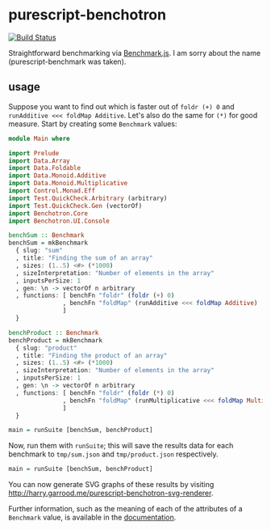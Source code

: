 # purescript-benchotron

[![Build Status](https://travis-ci.org/hdgarrood/purescript-benchotron.svg?branch=master)](https://travis-ci.org/hdgarrood/purescript-benchotron)

Straightforward benchmarking via [Benchmark.js][]. I am sorry about the name
(purescript-benchmark was taken).

## usage

Suppose you want to find out which is faster out of `foldr (+) 0` and
`runAdditive <<< foldMap Additive`. Let's also do the same for `(*)` for good
measure. Start by creating some `Benchmark` values:

```purescript
module Main where

import Prelude
import Data.Array
import Data.Foldable
import Data.Monoid.Additive
import Data.Monoid.Multiplicative
import Control.Monad.Eff
import Test.QuickCheck.Arbitrary (arbitrary)
import Test.QuickCheck.Gen (vectorOf)
import Benchotron.Core
import Benchotron.UI.Console

benchSum :: Benchmark
benchSum = mkBenchmark
  { slug: "sum"
  , title: "Finding the sum of an array"
  , sizes: (1..5) <#> (*1000)
  , sizeInterpretation: "Number of elements in the array"
  , inputsPerSize: 1
  , gen: \n -> vectorOf n arbitrary
  , functions: [ benchFn "foldr" (foldr (+) 0)
               , benchFn "foldMap" (runAdditive <<< foldMap Additive)
               ]
  }

benchProduct :: Benchmark
benchProduct = mkBenchmark
  { slug: "product"
  , title: "Finding the product of an array"
  , sizes: (1..5) <#> (*1000)
  , sizeInterpretation: "Number of elements in the array"
  , inputsPerSize: 1
  , gen: \n -> vectorOf n arbitrary
  , functions: [ benchFn "foldr" (foldr (*) 0)
               , benchFn "foldMap" (runMultiplicative <<< foldMap Multiplicative)
               ]
  }

main = runSuite [benchSum, benchProduct]
```

Now, run them with `runSuite`; this will save the results data for each
benchmark to `tmp/sum.json` and `tmp/product.json` respectively.

```purescript
main = runSuite [benchSum, benchProduct]
```

You can now generate SVG graphs of these results by visiting
<http://harry.garrood.me/purescript-benchotron-svg-renderer>.

Further information, such as the meaning of each of the attributes of a
`Benchmark` value, is available in the [documentation](docs/).

[Benchmark.js]: http://benchmarkjs.com
